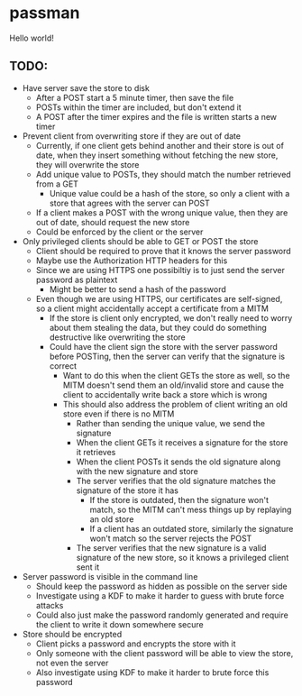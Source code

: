 # passman

Hello world!

## TODO:

* Have server save the store to disk
    * After a POST start a 5 minute timer, then save the file
    * POSTs within the timer are included, but don't extend it
    * A POST after the timer expires and the file is written starts a new timer
* Prevent client from overwriting store if they are out of date
    * Currently, if one client gets behind another and their store is out of date, when they insert something without fetching the new store, they will overwrite the store
    * Add unique value to POSTs, they should match the number retrieved from a GET
        * Unique value could be a hash of the store, so only a client with a store that agrees with the server can POST
    * If a client makes a POST with the wrong unique value, then they are out of date, should request the new store
    * Could be enforced by the client or the server
* Only privileged clients should be able to GET or POST the store
    * Client should be required to prove that it knows the server password
    * Maybe use the Authorization HTTP headers for this
    * Since we are using HTTPS one possibiltiy is to just send the server password as plaintext
        * Might be better to send a hash of the password
    * Even though we are using HTTPS, our certificates are self-signed, so a client might accidentally accept a certificate from a MITM
        * If the store is client only encrypted, we don't really need to worry about them stealing the data, but they could do something destructive like overwriting the store
        * Could have the client sign the store with the server password before POSTing, then the server can verify that the signature is correct
            * Want to do this when the client GETs the store as well, so the MITM doesn't send them an old/invalid store and cause the client to accidentally write back a store which is wrong
            * This should also address the problem of client writing an old store even if there is no MITM
                * Rather than sending the unique value, we send the signature
                * When the client GETs it receives a signature for the store it retrieves
                * When the client POSTs it sends the old signature along with the new signature and store
                * The server verifies that the old signature matches the signature of the store it has
                    * If the store is outdated, then the signature won't match, so the MITM can't mess things up by replaying an old store
                    * If a client has an outdated store, similarly the signature won't match so the server rejects the POST
                * The server verifies that the new signature is a valid signature of the new store, so it knows a privileged client sent it
* Server password is visible in the command line
    * Should keep the password as hidden as possible on the server side
    * Investigate using a KDF to make it harder to guess with brute force attacks
    * Could also just make the password randomly generated and require the client to write it down somewhere secure
* Store should be encrypted
    * Client picks a password and encrypts the store with it
    * Only someone with the client password will be able to view the store, not even the server
    * Also investigate using KDF to make it harder to brute force this password
